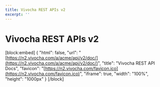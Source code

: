 ```yaml
---
title: Vivocha REST APIs v2
excerpt: ''
---
```


# Vivocha REST APIs v2

\[block:embed\] { "html": false, "url": "[https://n2.vivocha.com/a/acme/api/v2/doc/](https://n2.vivocha.com/a/acme/api/v2/doc/)", "title": "Vivocha REST API Docs", "favicon": "[https://n2.vivocha.com/favicon.ico](https://n2.vivocha.com/favicon.ico)", "iframe": true, "width": "100%", "height": "1000px" } \[/block\]

